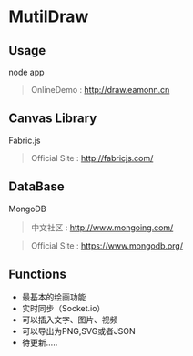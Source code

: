 # MutilDraw
## Usage
node app
>OnlineDemo : http://draw.eamonn.cn

## Canvas Library
Fabric.js
>Official Site : http://fabricjs.com/

## DataBase
MongoDB
>中文社区 : http://www.mongoing.com/

>Official Site : https://www.mongodb.org/

## Functions
* 最基本的绘画功能
* 实时同步（Socket.io）
* 可以插入文字、图片、视频
* 可以导出为PNG,SVG或者JSON
* 待更新.....


